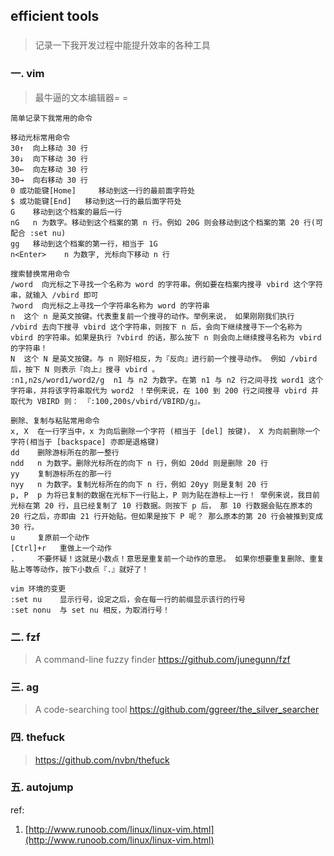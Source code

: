 ## efficient tools
###

> 记录一下我开发过程中能提升效率的各种工具

### 一. vim

> 最牛逼的文本编辑器= =

    简单记录下我常用的命令

    移动光标常用命令
    30↑  向上移动 30 行
    30↓  向下移动 30 行
    30←  向左移动 30 行
    30→  向右移动 30 行
    0 或功能键[Home]	 移动到这一行的最前面字符处
    $ 或功能键[End]   移动到这一行的最后面字符处
    G    移动到这个档案的最后一行
    nG   n 为数字。移动到这个档案的第 n 行。例如 20G 则会移动到这个档案的第 20 行(可配合 :set nu)
    gg   移动到这个档案的第一行，相当于 1G
    n<Enter>    n 为数字, 光标向下移动 n 行
    
    搜索替换常用命令
    /word  向光标之下寻找一个名称为 word 的字符串。例如要在档案内搜寻 vbird 这个字符串，就输入 /vbird 即可
    ?word  向光标之上寻找一个字符串名称为 word 的字符串
    n  这个 n 是英文按键。代表重复前一个搜寻的动作。举例来说， 如果刚刚我们执行 /vbird 去向下搜寻 vbird 这个字符串，则按下 n 后，会向下继续搜寻下一个名称为 vbird 的字符串。如果是执行 ?vbird 的话，那么按下 n 则会向上继续搜寻名称为 vbird 的字符串！
    N  这个 N 是英文按键。与 n 刚好相反，为『反向』进行前一个搜寻动作。 例如 /vbird 后，按下 N 则表示『向上』搜寻 vbird 。
    :n1,n2s/word1/word2/g  n1 与 n2 为数字。在第 n1 与 n2 行之间寻找 word1 这个字符串，并将该字符串取代为 word2 ！举例来说，在 100 到 200 行之间搜寻 vbird 并取代为 VBIRD 则： 『:100,200s/vbird/VBIRD/g』。

    删除、复制与粘贴常用命令
    x, X  在一行字当中，x 为向后删除一个字符 (相当于 [del] 按键)， X 为向前删除一个字符(相当于 [backspace] 亦即是退格键) 
    dd    删除游标所在的那一整行
    ndd   n 为数字。删除光标所在的向下 n 行，例如 20dd 则是删除 20 行
    yy    复制游标所在的那一行
    nyy   n 为数字。复制光标所在的向下 n 行，例如 20yy 则是复制 20 行
    p, P  p 为将已复制的数据在光标下一行贴上，P 则为贴在游标上一行！ 举例来说，我目前光标在第 20 行，且已经复制了 10 行数据。则按下 p 后， 那 10 行数据会贴在原本的 20 行之后，亦即由 21 行开始贴。但如果是按下 P 呢？ 那么原本的第 20 行会被推到变成 30 行。
    u     复原前一个动作
    [Ctrl]+r   重做上一个动作
    .     不要怀疑！这就是小数点！意思是重复前一个动作的意思。 如果你想要重复删除、重复贴上等等动作，按下小数点『.』就好了！
    
    vim 环境的变更
    :set nu    显示行号，设定之后，会在每一行的前缀显示该行的行号
    :set nonu  与 set nu 相反，为取消行号！
    
    
### 二. fzf

> A command-line fuzzy finder
> https://github.com/junegunn/fzf


### 三. ag

> A code-searching tool
> https://github.com/ggreer/the_silver_searcher

### 四. thefuck

> https://github.com/nvbn/thefuck

### 五. autojump


ref:

1. [http://www.runoob.com/linux/linux-vim.html](http://www.runoob.com/linux/linux-vim.html)
    
